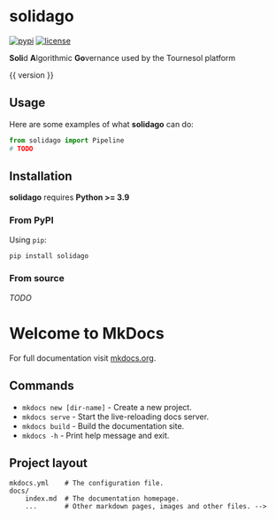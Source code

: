 # solidago

[![pypi](https://img.shields.io/pypi/v/solidago.svg)](https://pypi.python.org/pypi/solidago)
[![license](https://img.shields.io/pypi/l/solidago)](https://github.com/tournesol-app/tournesol/blob/main/solidago/README.md#copyright--license)

**Soli**d **A**lgorithmic **Go**vernance used by the Tournesol platform

{{ version }}



## Usage

Here are some examples of what **solidago** can do:

```py title="Pipeline Usage"
from solidago import Pipeline
# TODO
```

## Installation

**solidago** requires **Python >= 3.9**

### From PyPI

Using `pip`:

```bash
pip install solidago
```


### From source

_TODO_



# Welcome to MkDocs

For full documentation visit [mkdocs.org](https://www.mkdocs.org).

## Commands

* `mkdocs new [dir-name]` - Create a new project.
* `mkdocs serve` - Start the live-reloading docs server.
* `mkdocs build` - Build the documentation site.
* `mkdocs -h` - Print help message and exit.

## Project layout

    mkdocs.yml    # The configuration file.
    docs/
        index.md  # The documentation homepage.
        ...       # Other markdown pages, images and other files. -->
